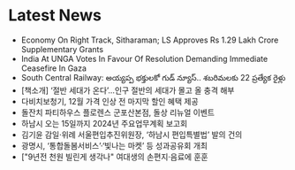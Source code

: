 # Latest News
-  Economy On Right Track, Sitharaman; LS Approves Rs 1.29 Lakh Crore Supplementary Grants
-  India At UNGA Votes In Favour Of Resolution Demanding Immediate Ceasefire In Gaza
-  South Central Railway: అయ్యప్ప భక్తులకో గుడ్ న్యూస్.. శబరిమలకు 22 ప్రత్యేక రైళ్లు
-  [책소개] ‘절반 세대가 온다’…인구 절반의 세대가 몰고 올 충격 해부
-  다비치보청기, 12월 가격 인상 전 마지막 할인 혜택 제공
-  돌잔치 파티하우스 플로렌스 군포산본점, 돌상 리뉴얼 이벤트
-  하남시 오는 15일까지 2024년 주요업무계획 보고회
-  김기윤 감일·위례 서울편입추진위원장, ‘하남시 편입특별법’ 발의 건의
-  광명시, ‘통합돌봄서비스’·‘빛나는 마켓’ 등 성과공유회 개최
-  ["9년전 천원 빌린게 생각나" 여대생의 손편지·음료에 훈훈
